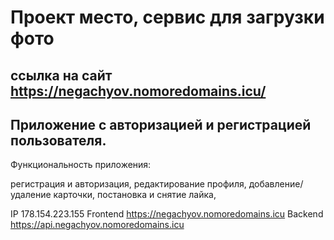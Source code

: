 # Проект место, сервис для загрузки фото
## ссылка на сайт https://negachyov.nomoredomains.icu/
## Приложение с авторизацией и регистрацией пользователя.

Функциональность приложения:

регистрация и авторизация,
редактирование профиля,
добавление/удаление карточки,
постановка и снятие лайка,

IP 178.154.223.155
Frontend https://negachyov.nomoredomains.icu
Backend https://api.negachyov.nomoredomains.icu

